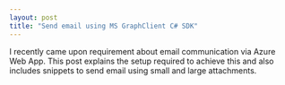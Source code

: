 ```yaml
---
layout: post
title: "Send email using MS GraphClient C# SDK"
---
```

I recently came upon requirement about email communication via Azure Web App.
This post explains the setup required to achieve this and also includes snippets to send email using small and large attachments.

